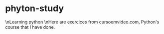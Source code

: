 # phyton-study
\nLearning python
\nHere are exercices from cursoemvideo.com, Python's course that I have done.
